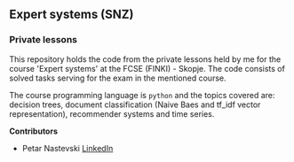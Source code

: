 ## Expert systems (SNZ)
### Private lessons

This repository holds the code from the private lessons held by me for the course 'Expert systems' at the FCSE (FINKI) - Skopje. The code consists of solved tasks serving for the exam in the mentioned course.

The course programming language is `python` and the topics covered are: decision trees, document classification (Naive Baes and tf_idf vector representation), recommender systems and time series.

**Contributors**
- Petar Nastevski [LinkedIn](https://www.linkedin.com/in/%D0%BF%D0%B5%D1%82%D0%B0%D1%80-%D0%BD%D0%B0%D1%81%D1%82%D0%B5%D0%B2%D1%81%D0%BA%D0%B8-7a67a61a6/)
